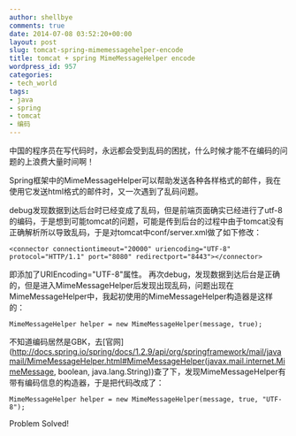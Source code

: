 ```yaml
---
author: shellbye
comments: true
date: 2014-07-08 03:52:20+00:00
layout: post
slug: tomcat-spring-mimemessagehelper-encode
title: tomcat + spring MimeMessageHelper encode
wordpress_id: 957
categories:
- tech_world
tags:
- java
- spring
- tomcat
- 编码
---
```


中国的程序员在写代码时，永远都会受到乱码的困扰，什么时候才能不在编码的问题的上浪费大量时间啊！

Spring框架中的MimeMessageHelper可以帮助发送各种各样格式的邮件，我在使用它发送html格式的邮件时，又一次遇到了乱码问题。

debug发现数据到达后台时已经变成了乱码，但是前端页面确实已经进行了utf-8的编码，于是想到可能tomcat的问题，可能是传到后台的过程中由于tomcat没有正确解析所以导致乱码，于是对tomcat中conf/server.xml做了如下修改：

    
    
    <connector connectiontimeout="20000" uriencoding="UTF-8" protocol="HTTP/1.1" port="8080" redirectport="8443"></connector>
    



即添加了URIEncoding="UTF-8"属性。 再次debug，发现数据到达后台是正确的，但是进入MimeMessageHelper后发现出现乱码，问题出现在MimeMessageHelper中，我起初使用的MimeMessageHelper构造器是这样的： 


    
    MimeMessageHelper helper = new MimeMessageHelper(message, true);


不知道编码居然是GBK，去[官网](http://docs.spring.io/spring/docs/1.2.9/api/org/springframework/mail/javamail/MimeMessageHelper.html#MimeMessageHelper(javax.mail.internet.MimeMessage, boolean, java.lang.String))查了下，发现MimeMessageHelper有带有编码信息的构造器，于是把代码改成了：

    
    MimeMessageHelper helper = new MimeMessageHelper(message, true, "UTF-8");
    



Problem Solved!

